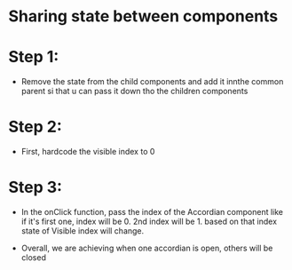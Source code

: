 # Sharing state between components

# Step 1:
- Remove the state from the child components and add it innthe common parent si that u can pass it down tho the children components

# Step 2:
- First, hardcode the visible index to 0

# Step 3:
- In the onClick function, pass the index of the Accordian component like if it's first one, index will be 0. 2nd index will be 1. based on that index state of Visible index will change.


- Overall, we are achieving when one accordian is open, others will be closed
